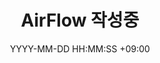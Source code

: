 ---
title: AirFlow 작성중
date: YYYY-MM-DD HH:MM:SS +09:00
categories: [DataEngineering, AirFlow]
tags:
  [
    DataEngineering,
    AirFlow
  ]
---